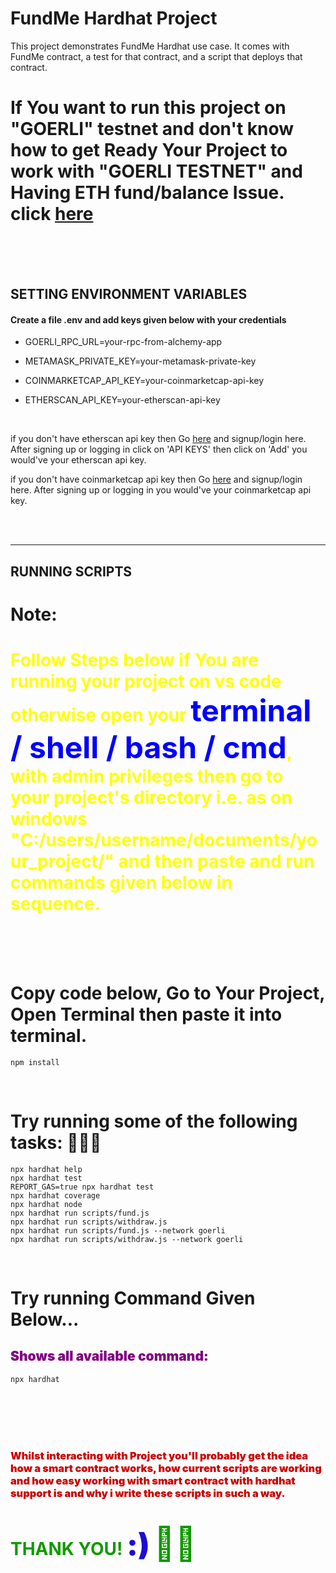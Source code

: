 # FundMe Hardhat Project

This project demonstrates FundMe Hardhat use case. It comes with FundMe contract, a test for that contract, and a script that deploys that contract.

# If You want to run this project on "GOERLI" testnet and don't know how to get Ready Your Project to work with "GOERLI TESTNET" and Having ETH fund/balance Issue. click <a href="https://github.com/theirrationalone/solidity-smart-contract-ethersjs/blob/main/README.md" target="blank">here</a>

<br />
<br />
<br />

## **SETTING ENVIRONMENT VARIABLES**

#### **Create a file .env and add keys given below with your credentials**

-   GOERLI_RPC_URL=your-rpc-from-alchemy-app

-   METAMASK_PRIVATE_KEY=your-metamask-private-key

-   COINMARKETCAP_API_KEY=your-coinmarketcap-api-key

-   ETHERSCAN_API_KEY=your-etherscan-api-key

<br />

if you don't have etherscan api key then Go [here](https://etherscan.io/register) and signup/login here. After signing up or logging in click on 'API KEYS' then click on 'Add' you would've your etherscan api key.

if you don't have coinmarketcap api key then Go [here](https://pro.coinmarketcap.com/signup) and signup/login here. After signing up or logging in you would've your coinmarketcap api key.

<br />
<br />
<hr>

## **RUNNING SCRIPTS**

# **Note**: <h1 style="color: yellow;">Follow Steps below if You are running your project on vs code otherwise open your <span style="color: blue; font-weight: bold; font-size: 48px;">terminal / shell / bash / cmd</span>, with admin privileges then go to your project's directory i.e. as on windows "C:/users/username/documents/your_project/" and then paste and run commands given below in sequence.</h1>

<br />
<br />
<br />

# Copy code below, Go to Your Project, Open Terminal then paste it into terminal.

```shell
npm install
```

<br />

# Try running some of the following tasks: 🚀🚀🚀

```shell
npx hardhat help
npx hardhat test
REPORT_GAS=true npx hardhat test
npx hardhat coverage
npx hardhat node
npx hardhat run scripts/fund.js
npx hardhat run scripts/withdraw.js
npx hardhat run scripts/fund.js --network goerli
npx hardhat run scripts/withdraw.js --network goerli
```

<br />

# Try running Command Given Below...

## <div style="color: purple; font-weight: bolder;">Shows all available command: </div>

```shell
npx hardhat
```

<br />
<br />
<br />
<br />

### <p style="font-weight: bolder; color: #cc0000;">Whilst interacting with Project you'll probably get the idea how a smart contract works, how current scripts are working and how easy working with smart contract with hardhat support is and why i write these scripts in such a way.</p>

# <h1 style="color: #129900;">THANK YOU! <span style="font-weight: bolder; font-size: 48px; color: #1d0ed1">:)</span> <span style="font-size: 52px;">🏴‍☠️</span></h1>

